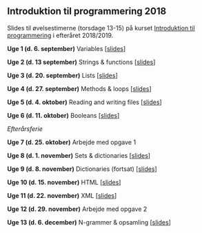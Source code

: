 ## Introduktion til programmering 2018

Slides til øvelsestimerne (torsdage 13-15) på kurset [Introduktion til programmering](http://kurser.ku.dk/course/hlib0007eu/2018-2019) i efteråret 2018/2019.

__Uge 1 (d. 6. september)__ Variables \[[slides](/slides/week01.html)\]

__Uge 2 (d. 13 september)__ Strings & functions \[[slides](/slides/week02.html)\]

__Uge 3 (d. 20. september)__ Lists \[[slides](/slides/week03.html)\]

__Uge 4 (d. 27. september)__ Methods & loops \[[slides](/slides/week04.html)\]

__Uge 5 (d. 4. oktober)__ Reading and writing files \[[slides](/slides/week05.html)\]

__Uge 6 (d. 11. oktober)__ Booleans \[[slides](/slides/week06.html)\]

_Efterårsferie_

__Uge 7 (d. 25. oktober)__ Arbejde med opgave 1

__Uge 8 (d. 1. november)__ Sets & dictionaries \[[slides](/slides/week08.html)\]

__Uge 9 (d. 8. november)__ Dictionaries (fortsat) \[[slides](/slides/week09.html)\]

__Uge 10 (d. 15. november)__ HTML \[[slides](/slides/week10.html)\]

__Uge 11 (d. 22. november)__ XML \[[slides](/slides/week11.html)\]

__Uge 12 (d. 29. november)__ Arbejde med opgave 2

__Uge 13 (d. 6. december)__ N-grammer & opsamling \[[slides](/slides/week13.html)\]